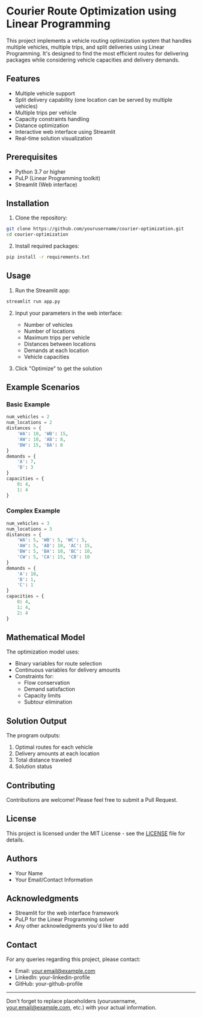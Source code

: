 # Courier Route Optimization using Linear Programming

This project implements a vehicle routing optimization system that handles multiple vehicles, multiple trips, and split deliveries using Linear Programming. It's designed to find the most efficient routes for delivering packages while considering vehicle capacities and delivery demands.

## Features

- Multiple vehicle support
- Split delivery capability (one location can be served by multiple vehicles)
- Multiple trips per vehicle
- Capacity constraints handling
- Distance optimization
- Interactive web interface using Streamlit
- Real-time solution visualization

## Prerequisites

- Python 3.7 or higher
- PuLP (Linear Programming toolkit)
- Streamlit (Web interface)

## Installation

1. Clone the repository:
```bash
git clone https://github.com/yourusername/courier-optimization.git
cd courier-optimization
```

2. Install required packages:
```bash
pip install -r requirements.txt
```

## Usage

1. Run the Streamlit app:
```bash
streamlit run app.py
```

2. Input your parameters in the web interface:
   - Number of vehicles
   - Number of locations
   - Maximum trips per vehicle
   - Distances between locations
   - Demands at each location
   - Vehicle capacities

3. Click "Optimize" to get the solution

## Example Scenarios

### Basic Example
```python
num_vehicles = 2
num_locations = 2
distances = {
    'WA': 10, 'WB': 15,
    'AW': 10, 'AB': 8,
    'BW': 15, 'BA': 8
}
demands = {
    'A': 7,
    'B': 3
}
capacities = {
    0: 4,
    1: 4
}
```

### Complex Example
```python
num_vehicles = 3
num_locations = 3
distances = {
    'WA': 5, 'WB': 5, 'WC': 5,
    'AW': 5, 'AB': 10, 'AC': 15,
    'BW': 5, 'BA': 10, 'BC': 10,
    'CW': 5, 'CA': 15, 'CB': 10
}
demands = {
    'A': 10,
    'B': 1,
    'C': 1
}
capacities = {
    0: 4,
    1: 4,
    2: 4
}
```

## Mathematical Model

The optimization model uses:
- Binary variables for route selection
- Continuous variables for delivery amounts
- Constraints for:
  - Flow conservation
  - Demand satisfaction
  - Capacity limits
  - Subtour elimination

## Solution Output

The program outputs:
1. Optimal routes for each vehicle
2. Delivery amounts at each location
3. Total distance traveled
4. Solution status

## Contributing

Contributions are welcome! Please feel free to submit a Pull Request.

## License

This project is licensed under the MIT License - see the [LICENSE](LICENSE) file for details.

## Authors

- Your Name
- Your Email/Contact Information

## Acknowledgments

- Streamlit for the web interface framework
- PuLP for the Linear Programming solver
- Any other acknowledgments you'd like to add

## Contact

For any queries regarding this project, please contact:
- Email: your.email@example.com
- LinkedIn: your-linkedin-profile
- GitHub: your-github-profile

---
Don't forget to replace placeholders (yourusername, your.email@example.com, etc.) with your actual information.
